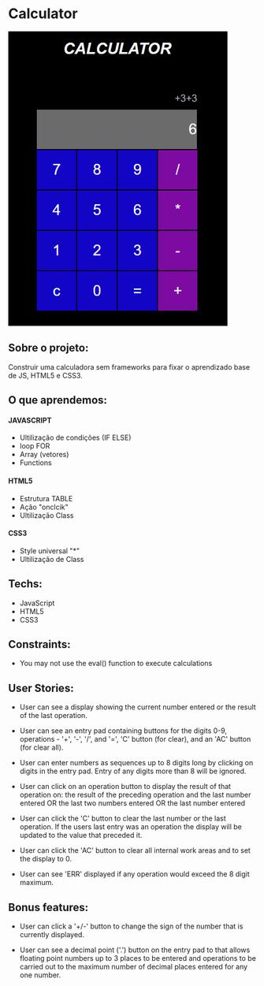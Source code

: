 # Calculator

<img src="/img/app-calculator.png">

## Sobre o projeto:
 Construir uma calculadora sem frameworks para fixar o aprendizado base de JS, HTML5 e CSS3.

## O que aprendemos:
 #### JAVASCRIPT
 - Ultilização de condições (IF ELSE)
 - loop FOR
 - Array (vetores)
 - Functions

 #### HTML5
 - Estrutura TABLE
 - Ação "onclcik"
 - Ultilização Class

 #### CSS3
 - Style universal "*"
 - Ultilização de Class
 
 ## Techs:
 - JavaScript
 - HTML5
 - CSS3

## Constraints:
 - You may not use the eval() function to execute calculations

## User Stories:
 - User can see a display showing the current number entered or the result of the last operation.

 - User can see an entry pad containing buttons for the digits 0-9, operations - '+', '-', '/', and '=',        'C' button (for clear), and an 'AC' button (for clear all).

 - User can enter numbers as sequences up to 8 digits long by clicking on digits in the entry pad. Entry of     any digits more than 8 will be ignored.

 - User can click on an operation button to display the result of that operation on:
    the result of the preceding operation and the last number entered OR
    the last two numbers entered OR
    the last number entered

 - User can click the 'C' button to clear the last number or the last operation. If the users last entry      was an operation the display will be updated to the value that preceded it.

 - User can click the 'AC' button to clear all internal work areas and to set the display to 0.

 - User can see 'ERR' displayed if any operation would exceed the 8 digit maximum.
    
## Bonus features:
 - User can click a '+/-' button to change the sign of the number that is currently displayed.

 - User can see a decimal point ('.') button on the entry pad to that allows floating point numbers up to 3     places to be entered and operations to be carried out to the maximum number of decimal places entered      for any one number.
